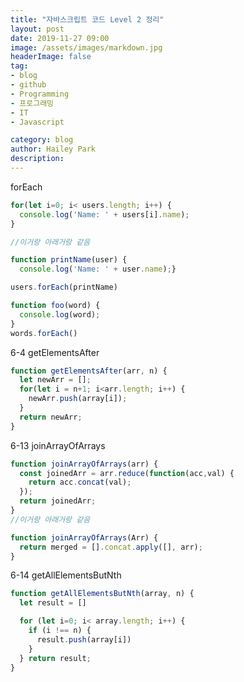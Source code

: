 ```yaml
---
title: "자바스크립트 코드 Level 2 정리"
layout: post
date: 2019-11-27 09:00
image: /assets/images/markdown.jpg
headerImage: false
tag:
- blog
- github
- Programming
- 프로그래밍
- IT
- Javascript

category: blog
author: Hailey Park
description:
---
```

forEach
```javascript
for(let i=0; i< users.length; i++) {
  console.log('Name: ' + users[i].name);
}

//이거랑 아래거랑 같음

function printName(user) {
  console.log('Name: ' + user.name);}

users.forEach(printName)

```

```javascript
function foo(word) {
  console.log(word);
}
words.forEach()
```

6-4 getElementsAfter
```javascript
function getElementsAfter(arr, n) {
  let newArr = [];
  for(let i = n+1; i<arr.length; i++) {
    newArr.push(array[i]);
  }
  return newArr;
}
```

6-13 joinArrayOfArrays
```javascript
function joinArrayOfArrays(arr) {
  const joinedArr = arr.reduce(function(acc,val) {
    return acc.concat(val);
  });
  return joinedArr;
}
//이거랑 아래거랑 같음

function joinArrayOfArrays(Arr) {
  return merged = [].concat.apply([], arr);
}
```

6-14 getAllElementsButNth
```javascript
function getAllElementsButNth(array, n) {
  let result = []

  for (let i=0; i< array.length; i++) {
    if (i !== n) {
      result.push(array[i])
    }
  } return result;
}

```

